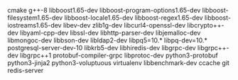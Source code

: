 cmake
g++-8
libboost1.65-dev
libboost-program-options1.65-dev
libboost-filesystem1.65-dev
libboost-locale1.65-dev
libboost-regex1.65-dev
libboost-iostreams1.65-dev
libev-dev
zlib1g-dev
libcurl4-openssl-dev
libcrypto++-dev
libyaml-cpp-dev
libssl-dev
libhttp-parser-dev
libjemalloc-dev
libmongoc-dev
libbson-dev
libldap2-dev
libpq5=10.*
libpq-dev=10.*
postgresql-server-dev-10
libkrb5-dev
libhiredis-dev
libgrpc-dev
libgrpc++-dev
libgrpc++1
protobuf-compiler-grpc
libprotoc-dev
python3-protobuf
python3-jinja2
python3-voluptuous
virtualenv
libbenchmark-dev
ccache
git
redis-server
